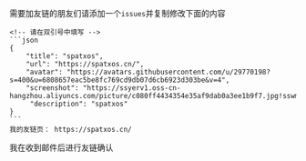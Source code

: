需要加友链的朋友们请添加一个`issues`并复制修改下面的内容
````
<!-- 请在双引号中填写 -->
```json
{
    "title": "spatxos",
    "url": "https://spatxos.cn/",
    "avatar": "https://avatars.githubusercontent.com/u/29770198?s=400&u=6808657eac5be8fc769cd9db07d6cb6923d303be&v=4",
    "screenshot": "https://ssyerv1.oss-cn-hangzhou.aliyuncs.com/picture/c080ff4434354e35af9dab0a3ee1b9f7.jpg!sswm",
     "description": "spatxos"
}
```
我的友链页： https://spatxos.cn/
````
我在收到邮件后进行友链确认
